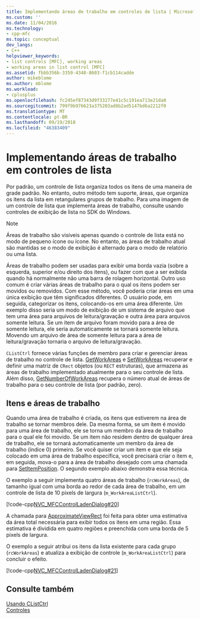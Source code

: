 ```yaml
---
title: Implementando áreas de trabalho em controles de lista | Microsoft Docs
ms.custom: ''
ms.date: 11/04/2016
ms.technology:
- cpp-mfc
ms.topic: conceptual
dev_langs:
- C++
helpviewer_keywords:
- list controls [MFC], working areas
- working areas in list control [MFC]
ms.assetid: fbbb356b-3359-4348-8603-f1cb114cadde
author: mikeblome
ms.author: mblome
ms.workload:
- cplusplus
ms.openlocfilehash: fc245ef87343d9f33277e41c5c191ea713e21da0
ms.sourcegitcommit: 799f9b976623a375203ad8b2ad5147bd6a2212f0
ms.translationtype: MT
ms.contentlocale: pt-BR
ms.lasthandoff: 09/19/2018
ms.locfileid: "46383409"
---
```

# <a name="implementing-working-areas-in-list-controls"></a>Implementando áreas de trabalho em controles de lista

Por padrão, um controle de lista organiza todos os itens de uma maneira de grade padrão. No entanto, outro método tem suporte, áreas, que organiza os itens da lista em retangulares grupos de trabalho. Para uma imagem de um controle de lista que implementa áreas de trabalho, consulte usando controles de exibição de lista no SDK do Windows.

> [!NOTE]
>  Áreas de trabalho são visíveis apenas quando o controle de lista está no modo de pequeno ícone ou ícone. No entanto, as áreas de trabalho atual são mantidas se o modo de exibição é alternado para o modo de relatório ou uma lista.

Áreas de trabalho podem ser usadas para exibir uma borda vazia (sobre a esquerda, superior e/ou direito dos itens), ou fazer com que a ser exibida quando há normalmente não uma barra de rolagem horizontal. Outro uso comum é criar várias áreas de trabalho para o qual os itens podem ser movidos ou removidos. Com esse método, você poderia criar áreas em uma única exibição que têm significados diferentes. O usuário pode, em seguida, categorizar os itens, colocando-os em uma área diferente. Um exemplo disso seria um modo de exibição de um sistema de arquivo que tem uma área para arquivos de leitura/gravação e outra área para arquivos somente leitura. Se um item de arquivo foram movido para a área de somente leitura, ele seria automaticamente se tornará somente leitura. Movendo um arquivo de área de somente leitura para a área de leitura/gravação tornaria o arquivo de leitura/gravação.

`CListCtrl` fornece várias funções de membro para criar e gerenciar áreas de trabalho no controle de lista. [GetWorkAreas](../mfc/reference/clistctrl-class.md#getworkareas) e [SetWorkAreas](../mfc/reference/clistctrl-class.md#setworkareas) recuperar e definir uma matriz de `CRect` objetos (ou `RECT` estruturas), que armazena as áreas de trabalho implementado atualmente para o seu controle de lista. Além disso, [GetNumberOfWorkAreas](../mfc/reference/clistctrl-class.md#getnumberofworkareas) recupera o número atual de áreas de trabalho para o seu controle de lista (por padrão, zero).

## <a name="items-and-working-areas"></a>Itens e áreas de trabalho

Quando uma área de trabalho é criada, os itens que estiverem na área de trabalho se tornar membros dele. Da mesma forma, se um item é movido para uma área de trabalho, ele se torna um membro da área de trabalho para o qual ele foi movido. Se um item não residem dentro de qualquer área de trabalho, ele se tornará automaticamente um membro da área de trabalho (índice 0) primeiro. Se você quiser criar um item e que ele seja colocado em uma área de trabalho específica, você precisará criar o item e, em seguida, mova-o para a área de trabalho desejado com uma chamada para [SetItemPosition](../mfc/reference/clistctrl-class.md#setitemposition). O segundo exemplo abaixo demonstra essa técnica.

O exemplo a seguir implementa quatro áreas de trabalho (`rcWorkAreas`), de tamanho igual com uma borda ao redor de cada área de trabalho, em um controle de lista de 10 pixels de largura (`m_WorkAreaListCtrl`).

[!code-cpp[NVC_MFCControlLadenDialog#20](../mfc/codesnippet/cpp/implementing-working-areas-in-list-controls_1.cpp)]

A chamada para [ApproximateViewRect](../mfc/reference/clistctrl-class.md#approximateviewrect) foi feita para obter uma estimativa da área total necessária para exibir todos os itens em uma região. Essa estimativa é dividida em quatro regiões e preenchida com uma borda de 5 pixels de largura.

O exemplo a seguir atribui os itens da lista existente para cada grupo (`rcWorkAreas`) e atualiza a exibição de controle (`m_WorkAreaListCtrl`) para concluir o efeito.

[!code-cpp[NVC_MFCControlLadenDialog#21](../mfc/codesnippet/cpp/implementing-working-areas-in-list-controls_2.cpp)]

## <a name="see-also"></a>Consulte também

[Usando CListCtrl](../mfc/using-clistctrl.md)<br/>
[Controles](../mfc/controls-mfc.md)

